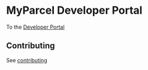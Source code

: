 # MyParcel Developer Portal

To the [Developer Portal](https://developer.myparcel.nl)

## Contributing

See [contributing](https://developer.myparcel.nl/contributing)
